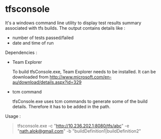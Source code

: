 tfsconsole
==========
It's a windows command line utility to display test results summary associated with tfs builds. 
The output contains details like :
- number of tests passed/failed
- date and time of run

Dependencies :

  - Team Explorer 

     To build tfsConsole.exe, Team Explorer needs to be installed. It can be downloaded from 
     http://www.microsoft.com/en-au/download/details.aspx?id=329
     
  - tcm command

     tfsConsole.exe uses tcm commands to generate some of the build details. Therefore it 
     has to be added in the path.
     

Usage :

  >tfsconsole.exe -c "http://10.236.202.1:8080/tfs/abc" -e "nath.alok@gmail.com" -b "buildDefinition1|buildDefinition2"
